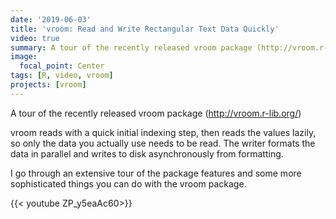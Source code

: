 ```yaml
---
date: '2019-06-03'
title: 'vroom: Read and Write Rectangular Text Data Quickly'
video: true
summary: A tour of the recently released vroom package (http://vroom.r-lib.org/)
image:
  focal_point: Center
tags: [R, video, vroom]
projects: [vroom]
---
```


A tour of the recently released vroom package (http://vroom.r-lib.org/)

vroom reads with a quick initial indexing step, then reads the values lazily,
so only the data you actually use needs to be read. The writer formats the data
in parallel and writes to disk asynchronously from formatting.

I go through an extensive tour of the package features and some more
sophisticated things you can do with the vroom package.

{{< youtube ZP_y5eaAc60>}}
